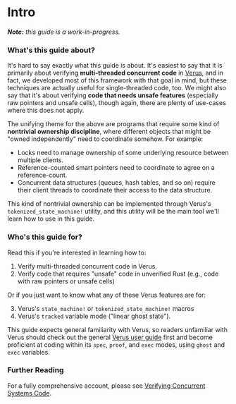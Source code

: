 # Intro

_**Note:** this guide is a work-in-progress._

### What's this guide about?

It's hard to say exactly what this guide is about.
It's easiest to say that it is primarily about
verifying **multi-threaded concurrent code** in [Verus](https://github.com/verus-lang/verus),
and in fact, we developed most of this framework with that goal in mind,
but these techniques are actually useful for single-threaded code, too.
We might also say that it's about verifying **code that needs unsafe features**
(especially raw pointers and unsafe cells), though again, there are plenty of use-cases
where this does not apply.

The unifying theme for the above are programs that require some kind of **nontrivial
ownership discipline**, where different objects that might be "owned independently"
need to coordinate somehow.
For example:

 * Locks need to manage ownership of some underlying resource between multiple clients.
 * Reference-counted smart pointers need to coordinate to agree on a reference-count.
 * Concurrent data structures (queues, hash tables, and so on) require their
    client threads to coordinate their access to the data structure.

This kind of nontrivial ownership can be implemented through Verus's
`tokenized_state_machine!` utility, and this utility will be the main
tool we'll learn how to use in this guide.

### Who's this guide for?

Read this if you're interested in learning how to:

 1. Verify multi-threaded concurrent code in Verus.
 2. Verify code that requires "unsafe" code in unverified Rust
    (e.g., code with raw pointers or unsafe cells)

Or if you just want to know what any of these Verus features are for:

 3. Verus's `state_machine!` or `tokenized_state_machine!` macros
 4. Verus's `tracked` variable mode ("linear ghost state").

This guide expects general familiarity with Verus, so readers unfamiliar with Verus
should check out the general [Verus user guide](https://verus-lang.github.io/verus/guide/)
first and become proficient at coding within its `spec`, `proof`, and `exec` modes,
using `ghost` and `exec` variables.

### Further Reading

For a fully comprehensive account, please see [Verifying Concurrent Systems Code](https://www.andrew.cmu.edu/user/bparno/papers/hance_thesis.pdf).
